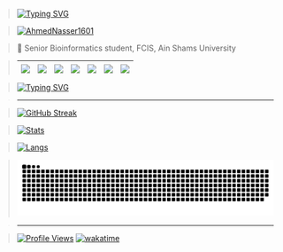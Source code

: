 > [![Typing SVG](https://readme-typing-svg.herokuapp.com?font=&color=0CFF34&center=true&vCenter=true&lines=%E2%9A%A1%F0%9D%93%91%F0%9D%93%AE%F0%9D%93%B5%F0%9D%93%B2%F0%9D%93%AE%F0%9D%93%BF%F0%9D%93%AE+%F0%9D%93%B2%F0%9D%93%B7+%F0%9D%93%9F%F0%9D%93%B8%F0%9D%94%80%F0%9D%93%AE%F0%9D%93%BB+%F0%9D%93%B8%F0%9D%93%AF+%F0%9D%93%92%F0%9D%93%B8%F0%9D%93%AD%F0%9D%93%AE%E2%9A%A1)](https://ahmednasser.tech)

> [![AhmedNasser1601](https://user-images.githubusercontent.com/60184582/176120588-1bcfd067-2ae8-45c2-9e45-1a9944fbc997.jpg)](https://paypal.me/Ahmed160102)

> 🧬 Senior Bioinformatics student, FCIS, Ain Shams University

> | <a href="https://wa.me/201270800202?text=Hello"><img align="center" src="https://user-images.githubusercontent.com/60184582/206707497-139bd9e3-26ba-4f3a-9c53-0149a3296c05.png"/></a> | <a href="https://www.linkedin.com/in/ahmednasser1601/"><img align="center" src="https://user-images.githubusercontent.com/60184582/206707541-22c7732c-1156-4d01-84f1-dae0ac5a42d3.png"/></a> | <a href="https://www.kaggle.com/ahmednasser1601"><img align="center" src="https://user-images.githubusercontent.com/60184582/206707640-c749768d-d28b-4d45-ac57-93b67d86101f.png"/></a> | <a href="https://github.com/ahmednasser1601"><img align="center" src="https://user-images.githubusercontent.com/60184582/206709299-22c6b065-4efc-4cb5-bf67-39dac8aa163a.png"/></a> | <a href="https://www.facebook.com/AhmedNasser1601/"><img align="center" src="https://user-images.githubusercontent.com/60184582/206707516-3e9909dd-0821-4457-98a5-ccf8c53ec7f4.png"/></a> | <a href="https://t.me/AhmedNasser1601"><img align="center" src="https://user-images.githubusercontent.com/60184582/206707569-fce5cde8-6f8d-40ab-ae1c-f87674680790.png"/></a> | <a href="mailto:ahmednasser1601@gmail.com"><img align="center" src="https://user-images.githubusercontent.com/60184582/206707613-522681e8-b0e9-4449-bfcb-b7ec5da61b06.png"/></a> |
> | :-: | :-: | :-: | :-: | :-: | :-: | :-: |

> [![Typing SVG](https://readme-typing-svg.herokuapp.com?font=&duration=3500&color=FFFF00&background=000000&center=true&vCenter=true&width=225&height=35&lines=%F0%9F%94%B8See+my+Resume%F0%9F%94%B8)](https://bit.ly/Ahmed1601)

> ___

> [![GitHub Streak](http://github-readme-streak-stats.herokuapp.com?user=AhmedNasser1601&theme=blue-green&hide_border=false&date_format=j%20M%5B%20Y%5D&fire=DD0000&stroke=9140DD&ring=5DDD32&dates=A1199A&sideNums=136EDD)](https://ahmednasser.tech)

> [![Stats](https://github-readme-stats.vercel.app/api?username=AhmedNasser1601&include_all_commits=true&count_private=true&show_icons=true&theme=vision-friendly-dark)](https://ahmednasser.tech)

> [![Langs](https://github-readme-stats.vercel.app/api/top-langs/?username=AhmedNasser1601&langs_count=8&layout=compact&show_icons=true&theme=vision-friendly-dark)](https://ahmednasser.tech)

> ![snake gif](https://github.com/AhmedNasser1601/AhmedNasser1601/blob/output/github-contribution-grid-snake.svg)

> ___

> [![Profile Views](https://komarev.com/ghpvc/?username=AhmedNasser1601&style=plastic&color=orange&label=Profile+Vews)](https://ahmednasser.tech) [![wakatime](https://wakatime.com/badge/user/bb619103-02da-4736-a419-72175b9a2c70.svg)](https://wakatime.com/@bb619103-02da-4736-a419-72175b9a2c70)

